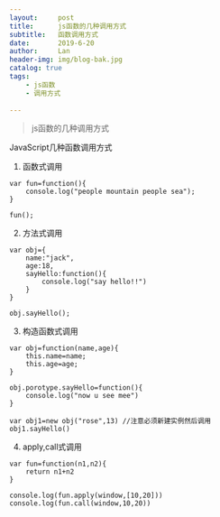 ```yaml
---
layout:     post
title:      js函数的几种调用方式
subtitle:   函数调用方式
date:       2019-6-20
author:     Lan
header-img: img/blog-bak.jpg
catalog: true
tags:
    - js函数
    - 调用方式
    
---
```


>js函数的几种调用方式

JavaScript几种函数调用方式

1. 函数式调用
```
var fun=function(){
    console.log("people mountain people sea");
}

fun();

```


2. 方法式调用

```
var obj={
    name:"jack",
    age:18,
    sayHello:function(){
        console.log("say hello!!")
    }
}

obj.sayHello();
```


3. 构造函数式调用
```
var obj=function(name,age){
    this.name=name;
    this.age=age;
}

obj.porotype.sayHello=function(){
    console.log("now u see mee")
}

var obj1=new obj("rose",13) //注意必须新建实例然后调用
obj1.sayHello()

```
4. apply,call式调用

```
var fun=function(n1,n2){
    return n1+n2
}

console.log(fun.apply(window,[10,20]))
console.log(fun.call(window,10,20))
```